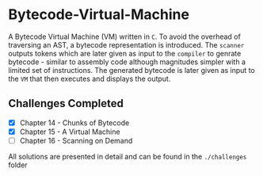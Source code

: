 # Bytecode-Virtual-Machine

A Bytecode Virtual Machine (VM) written in `C`. To avoid the overhead of traversing an AST, a bytecode representation is introduced. The `scanner` outputs tokens which are later given as input to the `compiler` to genrate bytecode - similar to assembly code although magnitudes simpler with a limited set of instructions. The generated bytecode is later given as input to the `VM` that then executes and displays the output.   

## Challenges Completed
- [x] Chapter 14 - Chunks of Bytecode 
- [x] Chapter 15 - A Virtual Machine 
- [ ] Chapter 16 - Scanning on Demand

All solutions are presented in detail and can be found in the `./challenges` folder

</br>

<!-- 
- [ ] Chapter 17 - Compiling Expressions
- [ ] Chapter 18 - Type of Values
- [ ] Chapter 19 - Strings
- [ ] Chapter 20 - Hash Tables
- [ ] Chapter 21 - Global Variables
- [ ] Chapter 22 - Local Variables 
- [ ] Chapter 23 - Jumping Back and Forth 
- [ ] Chapter 24 - Calls and Functions
- [ ] Chapter 25 - Closures
- [ ] Chapter 26 - Garbage Collection
- [ ] Chapter 27 - Classes and Instances 
- [ ] Chapter 28 - Methods and Intializers
- [ ] Chapter 29 - Superclasses 
- [ ] Chapter 30 - Optimization
 -->
